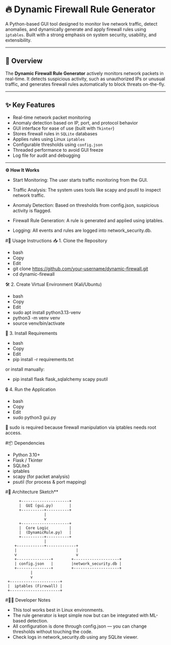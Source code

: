 # 🔥 Dynamic Firewall Rule Generator

A Python-based GUI tool designed to monitor live network traffic, detect anomalies, and dynamically generate and apply firewall rules using `iptables`. Built with a strong emphasis on system security, usability, and extensibility.

---
## 🧠 Overview

The **Dynamic Firewall Rule Generator** actively monitors network packets in real-time. It detects suspicious activity, such as unauthorized IPs or unusual traffic, and generates firewall rules automatically to block threats on-the-fly.

---
## ✨ Key Features

- Real-time network packet monitoring
- Anomaly detection based on IP, port, and protocol behavior
- GUI interface for ease of use (built with `Tkinter`)
- Stores firewall rules in `SQLite` databases
- Applies rules using Linux `iptables`
- Configurable thresholds using `config.json`
- Threaded performance to avoid GUI freeze
- Log file for audit and debugging

---

**⚙️ How It Works**
- Start Monitoring: The user starts traffic monitoring from the GUI.

- Traffic Analysis: The system uses tools like scapy and psutil to inspect network traffic.

- Anomaly Detection: Based on thresholds from config.json, suspicious activity is flagged.

- Firewall Rule Generation: A rule is generated and applied using iptables.

- Logging: All events and rules are logged into network_security.db.

#🚀 Usage Instructions
📥 1. Clone the Repository
- bash
- Copy
- Edit
- git clone https://github.com/your-username/dynamic-firewall.git
- cd dynamic-firewall

🛠️ 2. Create Virtual Environment (Kali/Ubuntu)
- bash
- Copy
- Edit
- sudo apt install python3.13-venv
- python3 -m venv venv
- source venv/bin/activate

🔧 3. Install Requirements
- bash
- Copy
- Edit
- pip install -r requirements.txt

 or install manually:
- pip install flask flask_sqlalchemy scapy psutil

🔒 4. Run the Application
- bash
- Copy
- Edit
- sudo python3 gui.py

🔐 sudo is required because firewall manipulation via iptables needs root access.

#📦 Dependencies
- Python 3.10+
- Flask / Tkinter
- SQLite3
- iptables
- scapy (for packet analysis)
- psutil (for process & port mapping)

#🧠 Architecture Sketch**

          +---------------------+
          |  GUI (gui.py)       |
          +----------+----------+
                     |
                     v
          +---------------------+
          |  Core Logic         |
          |  (DynamicRule.py)   |
          +----------+----------+
                     |
        +------------+-------------+
        |                          |
        v                          v
        +---------------+        +--------------------+
        | config.json   |        |network_security.db |
        +---------------+        +--------------------+
               |
               v
     +----------------------+
     |  iptables (Firewall) |
     +----------------------+

#👨‍💻 Developer Notes
- This tool works best in Linux environments.
- The rule generator is kept simple now but can be integrated with ML-based detection.
- All configuration is done through config.json — you can change thresholds without touching the code.
- Check logs in network_security.db using any SQLite viewer.
